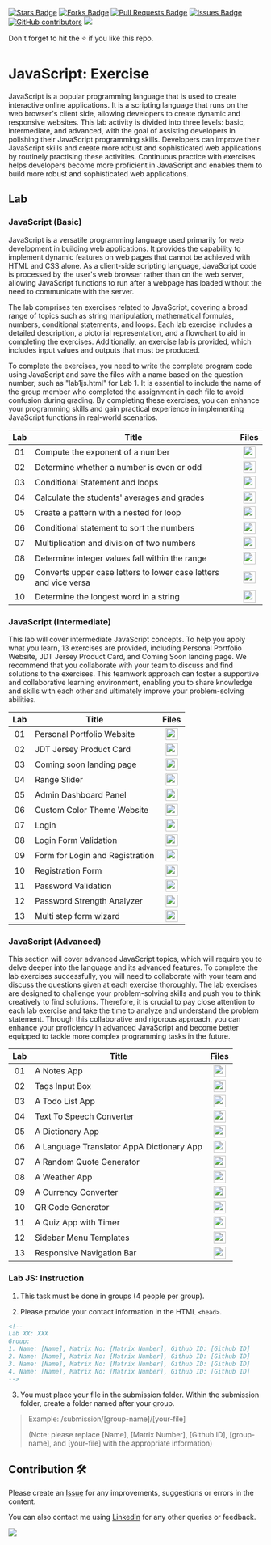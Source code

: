 <a href="https://github.com/drshahizan/learn-php/stargazers"><img src="https://img.shields.io/github/stars/drshahizan/learn-php" alt="Stars Badge"/></a>
<a href="https://github.com/drshahizan/learn-php/network/members"><img src="https://img.shields.io/github/forks/drshahizan/learn-php" alt="Forks Badge"/></a>
<a href="https://github.com/drshahizan/learn-php/pulls"><img src="https://img.shields.io/github/issues-pr/drshahizan/learn-php" alt="Pull Requests Badge"/></a>
<a href="https://github.com/drshahizan/learn-php/issues"><img src="https://img.shields.io/github/issues/drshahizan/learn-php" alt="Issues Badge"/></a>
<a href="https://github.com/drshahizan/learn-php/graphs/contributors"><img alt="GitHub contributors" src="https://img.shields.io/github/contributors/drshahizan/learn-php?color=2b9348"></a>
![](https://visitor-badge.glitch.me/badge?page_id=drshahizan/learn-php)

Don't forget to hit the :star: if you like this repo.

# JavaScript: Exercise

JavaScript is a popular programming language that is used to create interactive online applications. It is a scripting language that runs on the web browser's client side, allowing developers to create dynamic and responsive websites. This lab activity is divided into three levels: basic, intermediate, and advanced, with the goal of assisting developers in polishing their JavaScript programming skills. Developers can improve their JavaScript skills and create more robust and sophisticated web applications by routinely practising these activities. Continuous practice with exercises helps developers become more proficient in JavaScript and enables them to build more robust and sophisticated web applications.

## Lab

### JavaScript (Basic)
JavaScript is a versatile programming language used primarily for web development in building web applications. It provides the capability to implement dynamic features on web pages that cannot be achieved with HTML and CSS alone. As a client-side scripting language, JavaScript code is processed by the user's web browser rather than on the web server, allowing JavaScript functions to run after a webpage has loaded without the need to communicate with the server.

The lab comprises ten exercises related to JavaScript, covering a broad range of topics such as string manipulation, mathematical formulas, numbers, conditional statements, and loops. Each lab exercise includes a detailed description, a pictorial representation, and a flowchart to aid in completing the exercises. Additionally, an exercise lab is provided, which includes input values and outputs that must be produced.

To complete the exercises, you need to write the complete program code using JavaScript and save the files with a name based on the question number, such as "lab1js.html" for Lab 1. It is essential to include the name of the group member who completed the assignment in each file to avoid confusion during grading. By completing these exercises, you can enhance your programming skills and gain practical experience in implementing JavaScript functions in real-world scenarios.

| Lab | Title | Files |
| :-----: | ----- | :------: | 
| 01 | Compute the exponent of a number |<a href="../../lab/js/basic/lab1" ><img src="../../images/folder_info.png" width="24px" height="24px" ></a> |
| 02 | Determine whether a number is even or odd |<a href="../../lab/js/basic/lab2" ><img src="../../images/folder_info.png" width="24px" height="24px"></a>|
| 03 | Conditional Statement and loops |<a href="../../lab/js/basic/lab3" ><img src="../../images/folder_info.png" width="24px" height="24px" ></a> |
| 04 |  Calculate the students' averages and grades |<a href="../../lab/js/basic/lab4" ><img src="../../images/folder_info.png" width="24px" height="24px" ></a> |
| 05 | Create a pattern with a nested for loop |<a href="../../lab/js/basic/lab5" ><img src="../../images/folder_info.png" width="24px" height="24px" ></a> |
| 06 | Conditional statement to sort the numbers |<a href="../../lab/js/basic/lab6" ><img src="../../images/folder_info.png" width="24px" height="24px" ></a> |
| 07 | Multiplication and division of two numbers |<a href="../../lab/js/basic/lab7" ><img src="../../images/folder_info.png" width="24px" height="24px" ></a> |
| 08 | Determine integer values fall within the range |<a href="../../lab/js/basic/lab8" ><img src="../../images/folder_info.png" width="24px" height="24px" ></a> |
| 09 | Converts upper case letters to lower case letters and vice versa |<a href="../../lab/js/basic/lab9" ><img src="../../images/folder_info.png" width="24px" height="24px" ></a> |
| 10 | Determine the longest word in a string |<a href="../../lab/js/basic/lab10" ><img src="../../images/folder_info.png" width="24px" height="24px" ></a> |

### JavaScript (Intermediate)
This lab will cover intermediate JavaScript concepts. To help you apply what you learn, 13 exercises are provided, including Personal Portfolio Website, JDT Jersey Product Card, and Coming Soon landing page. We recommend that you collaborate with your team to discuss and find solutions to the exercises. This teamwork approach can foster a supportive and collaborative learning environment, enabling you to share knowledge and skills with each other and ultimately improve your problem-solving abilities.

| Lab | Title | Files |
| :-----: | ----- | :------: | 
| 01 | Personal Portfolio Website |<a href="../../lab/js/inter/lab1" ><img src="../../images/folder_info.png" width="24px" height="24px" ></a> |
| 02 | JDT Jersey Product Card |<a href="../../lab/js/inter/lab2" ><img src="../../images/folder_info.png" width="24px" height="24px"></a>|
| 03 | Coming soon landing page |<a href="../../lab/js/inter/lab3" ><img src="../../images/folder_info.png" width="24px" height="24px" ></a> |
| 04 | Range Slider |<a href="../../lab/js/inter/lab4" ><img src="../../images/folder_info.png" width="24px" height="24px" ></a> |
| 05 | Admin Dashboard Panel |<a href="../../lab/js/inter/lab5" ><img src="../../images/folder_info.png" width="24px" height="24px" ></a> |
| 06 | Custom Color Theme Website |<a href="../../lab/js/inter/lab6" ><img src="../../images/folder_info.png" width="24px" height="24px" ></a> |
| 07 | Login |<a href="../../lab/js/inter/lab7" ><img src="../../images/folder_info.png" width="24px" height="24px" ></a> |
| 08 | Login Form Validation |<a href="../../lab/js/inter/lab8" ><img src="../../images/folder_info.png" width="24px" height="24px" ></a> |
| 09 | Form for Login and Registration |<a href="../../lab/js/inter/lab9" ><img src="../../images/folder_info.png" width="24px" height="24px" ></a> |
| 10 | Registration Form |<a href="../../lab/js/inter/lab10" ><img src="../../images/folder_info.png" width="24px" height="24px" ></a> |
| 11 | Password Validation |<a href="../../lab/js/inter/lab11" ><img src="../../images/folder_info.png" width="24px" height="24px" ></a> |
| 12 | Password Strength Analyzer |<a href="../../lab/js/inter/lab12" ><img src="../../images/folder_info.png" width="24px" height="24px" ></a> |
| 13 | Multi step form wizard |<a href="../../lab/js/inter/lab13" ><img src="../../images/folder_info.png" width="24px" height="24px" ></a> |

### JavaScript (Advanced)
This section will cover advanced JavaScript topics, which will require you to delve deeper into the language and its advanced features. To complete the lab exercises successfully, you will need to collaborate with your team and discuss the questions given at each exercise thoroughly. The lab exercises are designed to challenge your problem-solving skills and push you to think creatively to find solutions. Therefore, it is crucial to pay close attention to each lab exercise and take the time to analyze and understand the problem statement. Through this collaborative and rigorous approach, you can enhance your proficiency in advanced JavaScript and become better equipped to tackle more complex programming tasks in the future.

| Lab | Title | Files |
| :-----: | ----- | :------: | 
| 01 | A Notes App |<a href="../../lab/js/adv/lab1" ><img src="../../images/folder_info.png" width="24px" height="24px" ></a> |
| 02 | Tags Input Box |<a href="../../lab/js/adv/lab2" ><img src="../../images/folder_info.png" width="24px" height="24px"></a>|
| 03 | A Todo List App |<a href="../../lab/js/adv/lab3" ><img src="../../images/folder_info.png" width="24px" height="24px" ></a> |
| 04 | Text To Speech Converter  |<a href="../../lab/js/adv/lab4" ><img src="../../images/folder_info.png" width="24px" height="24px" ></a> |
| 05 | A Dictionary App |<a href="../../lab/js/adv/lab5" ><img src="../../images/folder_info.png" width="24px" height="24px" ></a> |
| 06 | A Language Translator AppA Dictionary App|<a href="../../lab/js/adv/lab6" ><img src="../../images/folder_info.png" width="24px" height="24px" ></a> |
| 07 | A Random Quote Generator |<a href="../../lab/js/adv/lab7" ><img src="../../images/folder_info.png" width="24px" height="24px" ></a> |
| 08 | A Weather App |<a href="../../lab/js/adv/lab8" ><img src="../../images/folder_info.png" width="24px" height="24px" ></a> |
| 09 | A Currency Converter |<a href="../../lab/js/adv/lab9" ><img src="../../images/folder_info.png" width="24px" height="24px" ></a> |
| 10 | QR Code Generator  |<a href="../../lab/js/adv/lab10" ><img src="../../images/folder_info.png" width="24px" height="24px" ></a> |
| 11 | A Quiz App with Timer |<a href="../../lab/js/adv/lab11" ><img src="../../images/folder_info.png" width="24px" height="24px" ></a> |
| 12 | Sidebar Menu Templates |<a href="../../lab/js/adv/lab12" ><img src="../../images/folder_info.png" width="24px" height="24px" ></a> |
| 13 | Responsive Navigation Bar |<a href="../../lab/js/adv/lab13" ><img src="../../images/folder_info.png" width="24px" height="24px" ></a> |

### Lab JS: Instruction

1. This task must be done in groups (4 people per group). 

2. Please provide your contact information in the HTML `<head>`.
```html
<!--
Lab XX: XXX
Group:
1. Name: [Name], Matrix No: [Matrix Number], Github ID: [Github ID]
2. Name: [Name], Matrix No: [Matrix Number], Github ID: [Github ID]
3. Name: [Name], Matrix No: [Matrix Number], Github ID: [Github ID]
4. Name: [Name], Matrix No: [Matrix Number], Github ID: [Github ID]
-->
```

3. You must place your file in the submission folder. Within the submission folder, create a folder named after your group.

> Example: /submission/[group-name]/[your-file]
>
> (Note: please replace [Name], [Matrix Number], [Github ID], [group-name], and [your-file] with the appropriate information)


## Contribution 🛠️
Please create an [Issue](https://github.com/drshahizan/learn-php/issues) for any improvements, suggestions or errors in the content.

You can also contact me using [Linkedin](https://www.linkedin.com/in/drshahizan/) for any other queries or feedback.

![](https://visitor-badge.glitch.me/badge?page_id=drshahizan)
